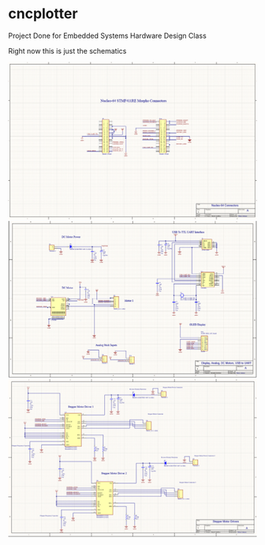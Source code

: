 # cncplotter
Project Done for Embedded Systems Hardware Design Class

Right now this is just the schematics

![](Sheet1.PNG)
![](Sheet2.PNG)
![](Sheet3.PNG)
